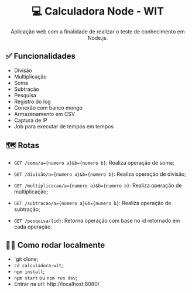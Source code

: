 <h1 align="center">
  <strong>💻 Calculadora Node - WIT </strong>
</h1> 

<p align="center">
Aplicação web com a finalidade de realizar o teste de conhecimento em Node.js.
</p> 

## ✅ Funcionalidades
- Divisão
- Multiplicação
- Soma
- Subtração
- Pesquisa 
- Registro do log
- Conexão com banco mongo
- Armazenamento em CSV
- Captura de IP
- Job para executar de tempos em tempos

## 🗺️  Rotas

- `GET /soma/a={numero a}&b={numero b}`: Realiza operação de soma;

- `GET /divisão/a={numero a}&b={numero b}`: Realiza operação de divisão;

- `GET /multiplicacao/a={numero a}&b={numero b}`: Realiza operação de multiplicação;

- `GET /subtracao/a={numero a}&b={numero b}`: Realiza operação de subtração;

- `GET /pesquisa/{id}`: Retorna operação com base no id retornado em cada operação.


## 👩‍🏫 Como rodar localmente

- `git clone;
- `cd calculadora-wit`;
- `npm install`;
- `npm start` ou `npm run dev`;
- Entrar na url: http://localhost:8080/

 
